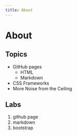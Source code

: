 ```yaml
---
title: About
---
```


# About

## Topics

* GitHub pages
	* HTML
	* Markdown
* CSS Frameworks
* More Noise from the Ceiling

## Labs

1. github page
1. markdown
1. bootstrap